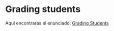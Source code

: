 # Grading students

Aquí encontrarás el enunciado:
[Grading Students](https://www.hackerrank.com/challenges/grading/problem?isFullScreen=true)